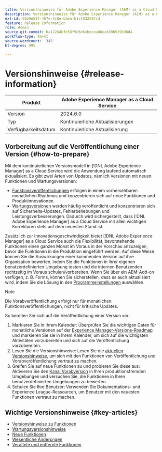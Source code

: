 ```yaml
---
title: Versionshinweise für Adobe Experience Manager (AEM) as a Cloud Service.
description: Versionshinweise für Adobe Experience Manager (AEM) as a Cloud Service.
exl-id: 05b9e51f-467e-4c8e-baea-b1cf832597cd
feature: Release Information
role: Admin
source-git-commit: ba12264bfe58f9d6d6cbecea86ea690b5393d6d4
workflow-type: tm+mt
source-wordcount: '345'
ht-degree: 99%

---
```



# Versionshinweise {#release-information}

| Produkt | Adobe Experience Manager as a Cloud Service |
|---|---|
| Version | 2024.6.0 |
| Typ | Kontinuierliche Aktualisierungen |
| Verfügbarkeitsdatum | Kontinuierliche Aktualisierung |

## Vorbereitung auf die Veröffentlichung einer Version {#how-to-prepare}

Mit dem kontinuierlichen Versionsmodell in [!DNL Adobe Experience Manager] as a Cloud Service wird die Anwendung laufend automatisch aktualisiert. Es gibt zwei Arten von Updates, nämlich Versionen mit neuen Funktionen und Wartungsversionen:

* [Funktionsveröffentlichungen](/help/release-notes/release-notes-cloud/release-notes-current.md) erfolgen in einem vorhersehbaren monatlichen Rhythmus und konzentrieren sich auf neue Funktionen und Produktinnovationen.
* [Wartungsversionen](/help/release-notes/maintenance/latest.md) werden häufig veröffentlicht und konzentrieren sich auf Sicherheits-Updates, Fehlerbehebungen und Leistungsverbesserungen. Dadurch wird sichergestellt, dass [!DNL Adobe Experience Manager] as a Cloud Service mit allen wichtigen Korrekturen stets auf dem neuesten Stand ist.

Zusätzlich zur Innovationsgeschwindigkeit bietet [!DNL Adobe Experience Manager] as a Cloud Service auch die Flexibilität, bevorstehende Funktionen einen ganzen Monat im Voraus in der Vorschau anzuzeigen, bevor die Funktionen in die Produktion eingeführt werden. Auf diese Weise können Sie die Auswirkungen einer kommenden Version auf ihre Organisation bewerten, indem Sie die Funktionen in Ihrer eigenen benutzerdefinierten Umgebung testen und die internen Benutzenden rechtzeitig im Voraus schulen/vorbereiten. Wenn Sie über ein AEM-Add-on verfügen, z. B. Forms, können Sie sicherstellen, dass es auch aktualisiert wird, indem Sie die Lösung in den [Programmeinstellungen](/help/implementing/cloud-manager/getting-access-to-aem-in-cloud/creating-production-programs.md) auswählen.

>[!NOTE]
>
>Die Vorabveröffentlichung erfolgt nur für monatlichen Funktionsveröffentlichungen, nicht für kritische Updates.

So bereiten Sie sich auf die Veröffentlichung einer Version vor:

1. Markieren Sie in Ihrem Kalender: Überprüfen Sie die wichtigen Daten für monatliche Versionen auf der [Experience Manager-Versions-Roadmap](https://experienceleague.adobe.com/docs/experience-manager-release-information/aem-release-updates/update-releases-roadmap.html?lang=de#aem-as-cloud-service) und markieren Sie sie in Ihrem Kalender, um sich auf die wichtigsten Aktivitäten vorzubereiten und sich auf die Veröffentlichung vorzubereiten.
1. Lesen Sie die Versionshinweise: Lesen Sie die [aktuellen Versionshinweise](/help/release-notes/release-notes-cloud/release-notes-current.md), um sich mit den Funktionen von Veröffentlichung und Vorabveröffentlichung vertraut zu machen.
1. Greifen Sie auf neue Funktionen zu und probieren Sie diese aus: Aktivieren Sie den [Kanal Vorabversion](/help/release-notes/prerelease.md) in Ihren produktionsfremden Umgebungen und versuchen Sie, die Funktionen in Ihren benutzerdefinierten Umgebungen zu bewerten.
1. Schulen Sie Ihre Benutzer: Verwenden Sie Dokumentations- und Experience League-Ressourcen, um Benutzer mit den neuesten Funktionen vertraut zu machen.

## Wichtige Versionshinweise {#key-articles}

* [Versionshinweise zu Funktionen](/help/release-notes/release-notes-cloud/release-notes-current.md)
* [Wartungsversionshinweise](/help/release-notes/maintenance/latest.md)
* [Neue Funktionen](what-is-new.md)
* [Wesentliche Änderungen](aem-cloud-changes.md)
* [Veraltete und entfernte Funktionen](deprecated-removed-features.md)
